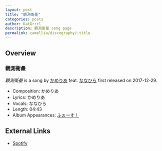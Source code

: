 ```yaml
---
layout: post
title: "觀測衞曐"
categories: posts
author: KatGrrrl
description: 觀測衞曐 song page
permalink: camellia/discography/:title
---
```


## Overview

### 觀測衞曐

*觀測衞曐* is a song by [かめりあ](<{% link postsWiki/_posts/2023-12-10-camellia.md %}>) feat. [ななひら](#) first released on 2017-12-29.

* Composition: かめりあ
* Lyrics: かめりあ
* Vocals: ななひら
* Length: 04:43
* Album Appearances: [ふぉーす！](<{% link postsInclude/_posts/camellia/albums/Force/2023-12-20-Force.md %}>)

## External Links

* [Spotify](https://open.spotify.com/track/57n7x9GnxhF9UmeAUMkOUV?si=f8e6c93078184599)
